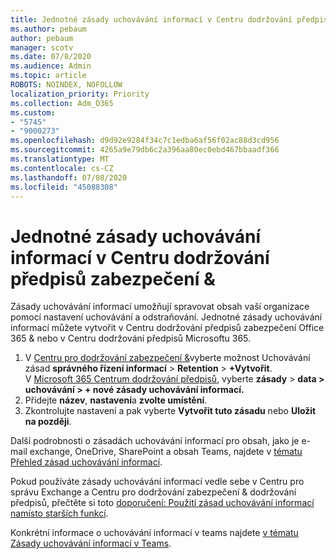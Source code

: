 ```yaml
---
title: Jednotné zásady uchovávání informací v Centru dodržování předpisů zabezpečení &
ms.author: pebaum
author: pebaum
manager: scotv
ms.date: 07/8/2020
ms.audience: Admin
ms.topic: article
ROBOTS: NOINDEX, NOFOLLOW
localization_priority: Priority
ms.collection: Adm_O365
ms.custom:
- "5745"
- "9000273"
ms.openlocfilehash: d9d92e9284f34c7c1edba6af56f02ac88d3cd956
ms.sourcegitcommit: 4265a9e79db6c2a396aa80ec0ebd467bbaadf366
ms.translationtype: MT
ms.contentlocale: cs-CZ
ms.lasthandoff: 07/08/2020
ms.locfileid: "45088308"
---
```

# <a name="unified-retention-policies-in-the-security--compliance-center"></a>Jednotné zásady uchovávání informací v Centru dodržování předpisů zabezpečení &

Zásady uchovávání informací umožňují spravovat obsah vaší organizace pomocí nastavení uchovávání a odstraňování. Jednotné zásady uchovávání informací můžete vytvořit v Centru dodržování předpisů zabezpečení Office 365 & nebo v Centru dodržování předpisů Microsoftu 365. 

1. V [Centru pro dodržování zabezpečení &](https://go.microsoft.com/fwlink/p/?linkid=2077143)vyberte možnost Uchovávání zásad **správného řízení informací**  >  **Retention**  >  **+Vytvořit**. <br/>
    V [Microsoft 365 Centrum dodržování předpisů](https://go.microsoft.com/fwlink/p/?linkid=2077149), vyberte **zásady**  >  **data > uchovávání > + nové zásady uchovávání informací.**
2. Přidejte **název**, **nastavení**a **zvolte umístění**.
3. Zkontrolujte nastavení a pak vyberte **Vytvořit tuto zásadu** nebo **Uložit na později**.  
      
Další podrobnosti o zásadách uchovávání informací pro obsah, jako je e-mail exchange, OneDrive, SharePoint a obsah Teams, najdete v [tématu Přehled zásad uchovávání informací](https://go.microsoft.com/fwlink/?linkid=2127785).  
    
Pokud používáte zásady uchovávání informací vedle sebe v Centru pro správu Exchange a Centru pro dodržování zabezpečení & dodržování předpisů, přečtěte si toto [doporučení: Použití zásad uchovávání informací namísto starších funkcí](https://docs.microsoft.com/microsoft-365/compliance/retention-policies?view=o365-worldwide#use-a-retention-policy-instead-of-older-features).  
    
Konkrétní informace o uchovávání informací v teams najdete [v tématu Zásady uchovávání informací v Teams](https://docs.microsoft.com/microsoftteams/retention-policies).